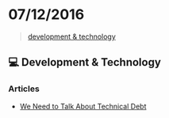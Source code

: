 # 07/12/2016

> [development & technology](#computer-development--technology)


## :computer: Development & Technology

### Articles
- [We Need to Talk About Technical Debt](https://24ways.org/2016/we-need-to-talk-about-technical-debt/)